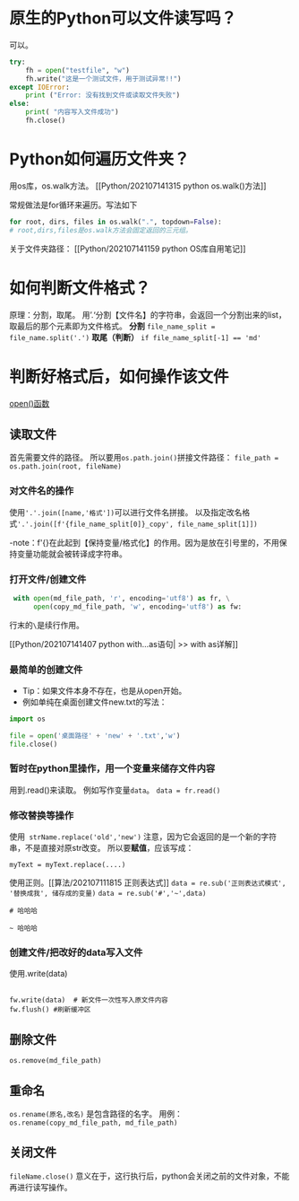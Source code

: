# 原生的Python可以文件读写吗？
可以。
```py
try:
    fh = open("testfile", "w")
    fh.write("这是一个测试文件，用于测试异常!!")
except IOError:
    print ("Error: 没有找到文件或读取文件失败")
else:
    print( "内容写入文件成功")
    fh.close()

```

# Python如何遍历文件夹？
用os库，os.walk方法。
[[Python/202107141315 python os.walk()方法]]

常规做法是for循环来遍历。写法如下
```py
for root, dirs, files in os.walk(".", topdown=False):  
# root,dirs,files是os.walk方法会固定返回的三元组。

```

关于文件夹路径：
[[Python/202107141159 python OS库自用笔记]]


# 如何判断文件格式？
原理：分割，取尾。
	用’.‘分割【文件名】的字符串，会返回一个分割出来的list，取最后的那个元素即为文件格式。
**分割**
`file_name_split = file_name.split('.')`
**取尾（判断）**
`if file_name_split[-1] == 'md' `


# 判断好格式后，如何操作该文件
[open()函数](https://www.runoob.com/python/python-func-open.html)



## 读取文件

首先需要文件的路径。
所以要用`os.path.join()`拼接文件路径：
`file_path = os.path.join(root, fileName)`

### 对文件名的操作
使用`'.'.join([name,'格式'])`可以进行文件名拼接。
以及指定改名格式`'.'.join([f'{file_name_split[0]}_copy', file_name_split[1]])`

-note：f'{}在此起到【保持变量/格式化】的作用。因为是放在引号里的，不用保持变量功能就会被转译成字符串。


### 打开文件/创建文件
```py
 with open(md_file_path, 'r', encoding='utf8') as fr, \
      open(copy_md_file_path, 'w', encoding='utf8') as fw:

```
行末的`\`是续行作用。

[[Python/202107141407 python with...as语句| >> with as详解]]

### 最简单的创建文件
- Tip：如果文件本身不存在，也是从open开始。
- 例如单纯在桌面创建文件new.txt的写法：
```py
import os
 
file = open('桌面路径' + 'new' + '.txt','w')
file.close()

```

### 暂时在python里操作，用一个变量来储存文件内容
用到.read()来读取。
例如写作变量`data`。
`data = fr.read()`

### 修改替换等操作
使用` strName.replace('old','new')`
注意，因为它会返回的是一个新的字符串，不是直接对原str改变。
所以要**赋值**，应该写成：
```
myText = myText.replace(....)

```

使用正则。[[算法/202107111815 正则表达式]]
`data = re.sub('正则表达式模式', '替换成我', 储存成的变量)`
`data = re.sub('#','~',data)`

```
# 哈哈哈
```

```
~ 哈哈哈
```


### 创建文件/把改好的data写入文件
使用.write(data)

```

fw.write(data)  # 新文件一次性写入原文件内容  
fw.flush() #刷新缓冲区
```

## 删除文件
`os.remove(md_file_path)`

## 重命名
`os.rename(原名,改名)`
是包含路径的名字。
用例： `os.rename(copy_md_file_path, md_file_path)`

## 关闭文件
`fileName.close()` 意义在于，这行执行后，python会关闭之前的文件对象，不能再进行读写操作。